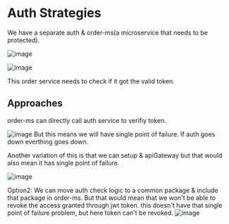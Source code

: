 # Auth Strategies

We have a separate auth & order-ms(a microservice that needs to be protected).

![image](https://user-images.githubusercontent.com/44992984/216506439-1fe86d89-101a-495e-ad6d-65bd0e7d2c7e.png)

![image](https://user-images.githubusercontent.com/44992984/216506692-9a532957-9f5e-40bf-ad9b-1c677cd432d0.png)

This order service needs to check if it got the valid token.

## Approaches
order-ms can directly call auth service to verifiy token.

![image](https://user-images.githubusercontent.com/44992984/216507464-c0d6a99e-b29c-424b-a14f-9ab23be604a6.png)
But this means we will have single point of failure. If auth goes down everthing goes down. 

Another variation of this is that we can setup & apiGateway but that would also mean it has single point of failure. 

![image](https://user-images.githubusercontent.com/44992984/216507736-1b43c91b-6917-487e-b0c1-c6ef452a32f0.png)


Option2: We can move auth check logic to a common package  & include that package in order-ms. 
But that would mean that we won't be able to revoke the access granted through jwt token.
this doesn't have that single point of failure problem, but here token can't be revoked.
![image](https://user-images.githubusercontent.com/44992984/216507859-76512c6b-436b-4cd2-b685-ac946eb71796.png)



